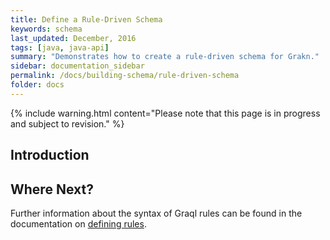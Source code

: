 ```yaml
---
title: Define a Rule-Driven Schema
keywords: schema
last_updated: December, 2016
tags: [java, java-api]
summary: "Demonstrates how to create a rule-driven schema for Grakn."
sidebar: documentation_sidebar
permalink: /docs/building-schema/rule-driven-schema
folder: docs
---
```


{% include warning.html content="Please note that this page is in progress and subject to revision." %}

<!--
description of their syntax, what is allowed in their conclusion and what is not,
configuration options, whether to materialize or not
show configuration from both graql native syntax in shell, and graql java api,
best practices
supported constructs-->


## Introduction

## Where Next?

Further information about the syntax of Graql rules can be found in the documentation on [defining rules](../building-schema/defining-rules).


